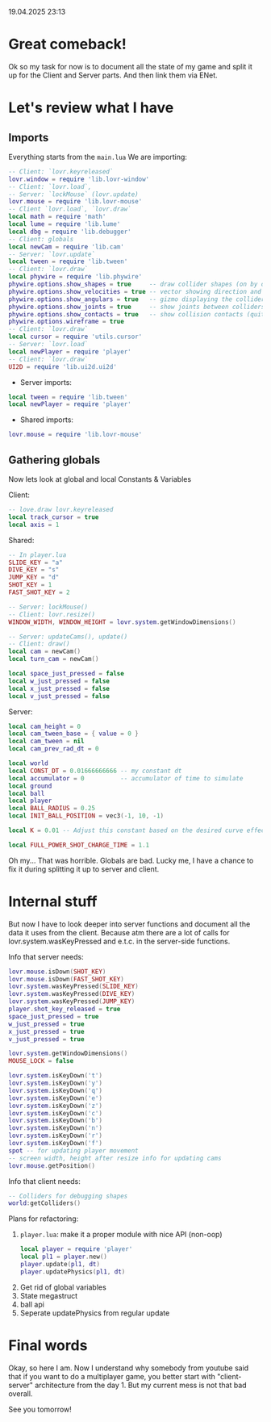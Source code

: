 19.04.2025 23:13

# Great comeback!

Ok so my task for now is to document all the state of my game and split it up for the Client and Server parts. And then link them via ENet.

# Let's review what I have
## Imports
Everything starts from the `main.lua`
We are importing:

```lua
-- Client: `lovr.keyreleased`
lovr.window = require 'lib.lovr-window'
-- Client: `lovr.load`, 
-- Server: `lockMouse` (lovr.update)
lovr.mouse = require 'lib.lovr-mouse'
-- Client `lovr.load`, `lovr.draw`
local math = require 'math'
local lume = require 'lib.lume'
local dbg = require 'lib.debugger'
-- Client: globals
local newCam = require 'lib.cam'
-- Server: `lovr.update`
local tween = require 'lib.tween'
-- Client: `lovr.draw`
local phywire = require 'lib.phywire'
phywire.options.show_shapes = true     -- draw collider shapes (on by default)
phywire.options.show_velocities = true -- vector showing direction and magnitude of collider linear velocity
phywire.options.show_angulars = true   -- gizmo displaying the collider's angular velocity
phywire.options.show_joints = true     -- show joints between colliders
phywire.options.show_contacts = true   -- show collision contacts (quite inefficient, triples the needed collision computations)
phywire.options.wireframe = true
-- Client: `lovr.draw`
local cursor = require 'utils.cursor'
-- Server: `lovr.load`
local newPlayer = require 'player'
-- Client: `lovr.draw`
UI2D = require 'lib.ui2d.ui2d'
```

- Server imports:
```lua
local tween = require 'lib.tween'
local newPlayer = require 'player'
```

- Shared imports:
```lua
lovr.mouse = require 'lib.lovr-mouse'
```

## Gathering globals
Now lets look at global and local Constants & Variables

Client:
```lua
-- love.draw lovr.keyreleased
local track_cursor = true
local axis = 1
```

Shared:
```lua
-- In player.lua
SLIDE_KEY = "a"
DIVE_KEY = "s"
JUMP_KEY = "d"
SHOT_KEY = 1
FAST_SHOT_KEY = 2

-- Server: lockMouse()
-- Client: lovr.resize()
WINDOW_WIDTH, WINDOW_HEIGHT = lovr.system.getWindowDimensions()

-- Server: updateCams(), update()
-- Client: draw()
local cam = newCam()
local turn_cam = newCam()

local space_just_pressed = false
local w_just_pressed = false
local x_just_pressed = false
local v_just_pressed = false
```

Server:
```lua
local cam_height = 0
local cam_tween_base = { value = 0 }
local cam_tween = nil
local cam_prev_rad_dt = 0

local world
local CONST_DT = 0.01666666666 -- my constant dt
local accumulator = 0          -- accumulator of time to simulate
local ground
local ball
local player
local BALL_RADIUS = 0.25
local INIT_BALL_POSITION = vec3(-1, 10, -1)

local K = 0.01 -- Adjust this constant based on the desired curve effect

local FULL_POWER_SHOT_CHARGE_TIME = 1.1

```


Oh my... That was horrible. Globals are bad. Lucky me, I have a chance to fix it during splitting it up to server and client.


# Internal stuff

But now I have to look deeper into server functions and document all the data it uses from the client. Because atm there are a lot of calls for lovr.system.wasKeyPressed and e.t.c. in the server-side functions.


Info that server needs:
```lua
lovr.mouse.isDown(SHOT_KEY)
lovr.mouse.isDown(FAST_SHOT_KEY)
lovr.system.wasKeyPressed(SLIDE_KEY)
lovr.system.wasKeyPressed(DIVE_KEY)
lovr.system.wasKeyPressed(JUMP_KEY)
player.shot_key_released = true
space_just_pressed = true
w_just_pressed = true
x_just_pressed = true
v_just_pressed = true

lovr.system.getWindowDimensions()
MOUSE_LOCK = false

lovr.system.isKeyDown('t')
lovr.system.isKeyDown('y')
lovr.system.isKeyDown('q')
lovr.system.isKeyDown('e')
lovr.system.isKeyDown('z')
lovr.system.isKeyDown('c')
lovr.system.isKeyDown('b')
lovr.system.isKeyDown('n')
lovr.system.isKeyDown('r')
lovr.system.isKeyDown('f')
spot -- for updating player movement
-- screen width, height after resize info for updating cams
lovr.mouse.getPosition()
```

Info that client needs:
```lua
-- Colliders for debugging shapes
world:getColliders()
```

Plans for refactoring:
1. `player.lua`: make it a proper module with nice API (non-oop)
   ```lua
   local player = require 'player'
   local pl1 = player.new()
   player.update(pl1, dt)
   player.updatePhysics(pl1, dt)
   ``` 
2. Get rid of global variables
3. State megastruct
4. ball api
5. Seperate updatePhysics from regular update


# Final words
Okay, so here I am. Now I understand why somebody from youtube said that if you want to do a multiplayer game, you better start with "client-server" architecture from the day 1. But my current mess is not that bad overall.

See you tomorrow!
